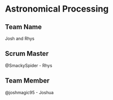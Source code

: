 # Astronomical Processing

## Team Name
Josh and Rhys
## Scrum Master
@SmackySpider - Rhys
## Team Member
@joshmagic95 - Joshua

